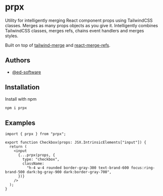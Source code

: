 # prpx

Utility for intelligently merging React component props using TailwindCSS classes. Merges as many props objects as you give it. Intelligently combines TailwindCSS classes, merges refs, chains event handlers and merges styles.

Built on top of [tailwind-merge](https://www.npmjs.com/package/tailwind-merge) and [react-merge-refs](https://www.npmjs.com/package/react-merge-refs).

## Authors

- [@ed-software](https://www.github.com/ed-software)

## Installation

Install with npm

```bash
npm i prpx
```

## Examples

```TSX
import { prpx } from "prpx";

export function Checkbox(props: JSX.IntrinsicElements["input"]) {
  return (
    <input
      {...prpx(props, {
        type: "checkbox",
        className:
          "h-4 w-4 rounded border-gray-300 text-brand-600 focus:ring-brand-500 dark:bg-gray-900 dark:border-gray-700",
      })}
    />
  );
}
```
